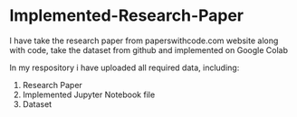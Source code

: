 # Implemented-Research-Paper
I have take the research paper from paperswithcode.com website along with code, take the dataset from github and implemented on Google Colab

In my respository i have uploaded all required data, including:
1. Research Paper
2. Implemented Jupyter Notebook file
3. Dataset
